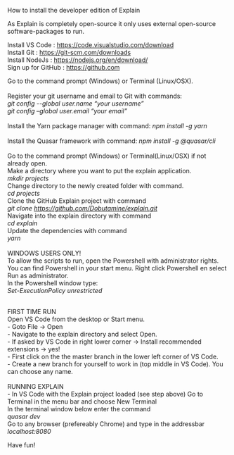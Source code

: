 How to install the developer edition of Explain

As Explain is completely open-source it only uses external open-source software-packages to run.

Install VS Code     : https://code.visualstudio.com/download <br>
Install Git	        : https://git-scm.com/downloads <br>
Install NodeJs		  : https://nodejs.org/en/download/ <br>
Sign up for GitHub	: https://github.com <br>

Go to the command prompt (Windows) or Terminal (Linux/OSX).<br><br>
Register your git username and email to Git with commands: <br>
      <i>git config --global user.name “your username”</i> <br>
      <i>git config –global user.email “your email”</i> <br>
<br>
Install the Yarn package manager with command: <i>npm install -g yarn</i> <br>
<br>
Install the Quasar framework with command: <i>npm install -g @quasar/cli</i><br>
<br>
Go to the command prompt (Windows) or Terminal(Linux/OSX) if not already open.<br>
Make a directory where you want to put the explain application.<br>
  <i>mkdir projects</i><br>
  Change directory to the newly created folder with command.<br>
   <i>cd projects</i><br>
  Clone the GitHub Explain project with command<br>
    <i>git clone https://github.com/Dobutamine/explain.git</i><br>
  Navigate into the explain directory with command<br>
    <i>cd explain</i><br>
  Update the dependencies with command<br>
    <i>yarn</i><br>
<br>
WINDOWS USERS ONLY!<br>
To allow the scripts to run, open the Powershell with administrator rights.<br>
You can find Powershell in your start menu. Right click Powershell en select Run as administrator. <br>
In the Powershell window type:<br>
  <i>Set-ExecutionPolicy unrestricted</i><br>

<br>
FIRST TIME RUN<br>
Open VS Code from the desktop or Start menu.<br>
- Goto File -> Open<br>
- Navigate to the explain directory and select Open.<br>
-	If asked by VS Code in right lower corner -> Install recommended extensions -> yes!<br>
- First click on the the master branch in the lower left corner of VS Code.<br>
- Create a new branch for yourself to work in (top middle in VS Code). You can choose any name.<br>
<br>
RUNNING EXPLAIN<br>
-	In VS Code with the Explain project loaded (see step above)
Go to Terminal in the menu bar and choose New Terminal<br>
In the terminal window below enter the command<br>
<i>quasar dev</i><br>
Go to any browser (prefereably Chrome) and type in the addressbar<br>
<i>localhost:8080</i>


Have fun!

